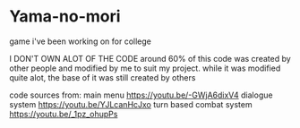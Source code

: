 # Yama-no-mori
game i've been working on for college

I DON'T OWN ALOT OF THE CODE around 60% of this code was created by other people and modified by me to suit my project. while it was modified quite alot, the base of it
was still created by others

code sources from:
main menu
https://youtu.be/-GWjA6dixV4
dialogue system
https://youtu.be/YJLcanHcJxo
turn based combat system
https://youtu.be/_1pz_ohupPs
